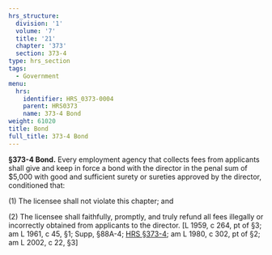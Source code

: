```yaml
---
hrs_structure:
  division: '1'
  volume: '7'
  title: '21'
  chapter: '373'
  section: 373-4
type: hrs_section
tags:
  - Government
menu:
  hrs:
    identifier: HRS_0373-0004
    parent: HRS0373
    name: 373-4 Bond
weight: 61020
title: Bond
full_title: 373-4 Bond
---
```

**§373-4 Bond.** Every employment agency that collects fees from applicants shall give and keep in force a bond with the director in the penal sum of $5,000 with good and sufficient surety or sureties approved by the director, conditioned that:

(1) The licensee shall not violate this chapter; and

(2) The licensee shall faithfully, promptly, and truly refund all fees illegally or incorrectly obtained from applicants to the director. [L 1959, c 264, pt of §3; am L 1961, c 45, §1; Supp, §88A-4; [HRS §373-4](/title-21/chapter-373/section-373-4/); am L 1980, c 302, pt of §2; am L 2002, c 22, §3]